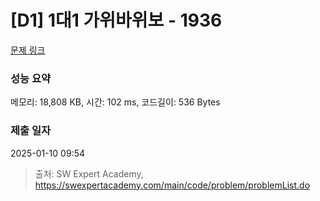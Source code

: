 # [D1] 1대1 가위바위보 - 1936 

[문제 링크](https://swexpertacademy.com/main/code/problem/problemDetail.do?contestProbId=AV5PjKXKALcDFAUq) 

### 성능 요약

메모리: 18,808 KB, 시간: 102 ms, 코드길이: 536 Bytes

### 제출 일자

2025-01-10 09:54



> 출처: SW Expert Academy, https://swexpertacademy.com/main/code/problem/problemList.do